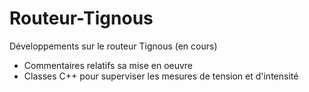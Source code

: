 # Routeur-Tignous
Développements sur le routeur Tignous (en cours)
- Commentaires relatifs  sa mise en oeuvre
- Classes C++ pour superviser les mesures de tension et d'intensité
